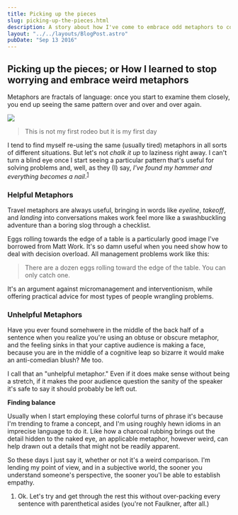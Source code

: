 ```yaml
---
title: Picking up the pieces
slug: picking-up-the-pieces.html
description: A story about how I've come to embrace odd metaphors to color language
layout: "../../layouts/BlogPost.astro"
pubDate: "Sep 13 2016"
---
```


## Picking up the pieces; or How I learned to stop worrying and embrace weird metaphors

Metaphors are fractals of language: once you start to examine them closely, you end up seeing the same pattern over and over and over again.

<a href="../img/john-wayne.jpg" class="none">
  <img src="/img/john-wayne.jpg"
    class="w-100 mv1 pa1 br1 ba b--rainbows" />
</a>

> This is not my first rodeo but it is my first day

I tend to find myself re-using the same (usually tired) metaphors in all sorts of different situations. But let's not _chalk it up_ to laziness right away. I can't turn a blind eye once I start seeing a particular pattern that's useful for solving problems and, well, as they (I) say, _I've found my hammer and everything becomes a nail_.<sup>[1](#picking-up-the-pieces-01)</sup>

### Helpful Metaphors

Travel metaphors are always useful, bringing in words like _eyeline_, _takeoff_, and _landing_ into conversations makes work feel more like a swashbuckling adventure than a boring slog through a checklist.

Eggs rolling towards the edge of a table is a particularly good image I've borrowed from Matt Work. It's so damn useful when you need show how to deal with decision overload. All management problems work like this:

> There are a dozen eggs rolling toward the edge of the table. You can only catch one.

It's an argument against micromanagement and interventionism, while offering practical advice for most types of people wrangling problems.

### Unhelpful Metaphors

Have you ever found somehwere in the middle of the back half of a sentence when you realize you're using an obtuse or obscure metaphor, and the feeling sinks in that your captive audience is making a face, because you are in the middle of a cognitive leap so bizarre it would make an anti-comedian blush? Me too.

I call that an "unhelpful metaphor." Even if it does make sense without being a stretch, if it makes the poor audience question the sanity of the speaker it's safe to say it should probably be left out.

**Finding balance**

Usually when I start employing these colorful turns of phrase it's because I'm trending to frame a concept, and I'm using roughly hewn idioms in an imprecise language to do it. Like how a charcoal rubbing brings out the detail hidden to the naked eye, an applicable metaphor, however weird, can help drawn out a details that might not be readily apparent.

So these days I just say it, whether or not it's a weird comparison. I'm lending my point of view, and in a subjective world, the sooner you understand someone's perspective, the sooner you'l be able to establish empathy.

<aside>
  <ol>
    <li id="picking-up-the-pieces-01">Ok. Let's  try and get through the rest this without over-packing every sentence with parenthetical asides (you're not Faulkner, after all.)</li>
  </ol>
</aside>
